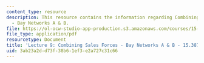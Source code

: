 ```yaml
---
content_type: resource
description: This resource contains the information regarding Combining Sales Forces
  - Bay Networks A & B.
file: https://ol-ocw-studio-app-production.s3.amazonaws.com/courses/15-387-entrepreneurial-sales-spring-2015/3ab23a2dd73f38b61ef3e2a727c31c66_MIT15_387S15_Lecture9.pdf
file_type: application/pdf
resourcetype: Document
title: 'Lecture 9: Combining Sales Forces - Bay Networks A & B - 15.387 Spring 2015'
uid: 3ab23a2d-d73f-38b6-1ef3-e2a727c31c66
---
```


